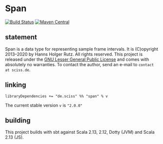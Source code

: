 # Span

[![Build Status](https://github.com/Sciss/Span/workflows/Scala%20CI/badge.svg?branch=main)](https://github.com/Sciss/Span/actions?query=workflow%3A%22Scala+CI%22)
[![Maven Central](https://maven-badges.herokuapp.com/maven-central/de.sciss/span_2.13/badge.svg)](https://maven-badges.herokuapp.com/maven-central/de.sciss/span_2.13)

## statement

Span is a data type for representing sample frame intervals. It is (C)opyright 2013&ndash;2020 by Hanns Holger Rutz.
All rights reserved.  This project is released under the 
[GNU Lesser General Public License](https://raw.github.com/Sciss/Span/main/LICENSE) and comes with absolutely
no warranties. To contact the author, send an e-mail to `contact at sciss.de`.

## linking

    libraryDependencies += "de.sciss" %% "span" % v

The current stable version `v` is `"2.0.0"`

## building

This project builds with sbt against Scala 2.13, 2.12, Dotty (JVM) and Scala 2.13 (JS).

